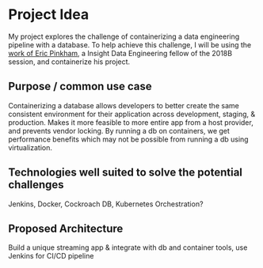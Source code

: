 # Project Idea 
My project explores the challenge of containerizing a data engineering pipeline with a database.
To help achieve this challenge, I will be using the [work of Eric Pinkham](https://github.com/ericapinkham/Insight_DE_GUS.git), a Insight Data Engineering
fellow of the 2018B session, and containerize his project.  

## Purpose / common use case
Containerizing a database allows developers to better create the same consistent environment for 
their application across development, staging, & production.
Makes it more feasible to more entire app from a host provider, and prevents vendor locking.
By running a db on containers, we get performance benefits which may not be possible from running a db
using virtualization. 

## Technologies well suited to solve the potential challenges

Jenkins, Docker, Cockroach DB, Kubernetes Orchestration? 

## Proposed Architecture

Build a unique streaming app & integrate with db and container tools, use Jenkins for CI/CD pipeline
